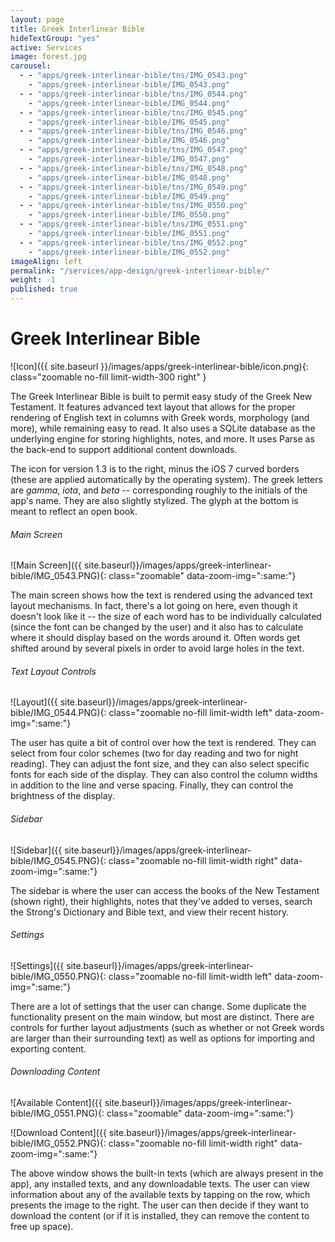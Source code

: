 ```yaml
---
layout: page
title: Greek Interlinear Bible
hideTextGroup: "yes"
active: Services
image: forest.jpg
carousel: 
  - - "apps/greek-interlinear-bible/tns/IMG_0543.png"
    - "apps/greek-interlinear-bible/IMG_0543.png"
  - - "apps/greek-interlinear-bible/tns/IMG_0544.png"
    - "apps/greek-interlinear-bible/IMG_0544.png"
  - - "apps/greek-interlinear-bible/tns/IMG_0545.png"
    - "apps/greek-interlinear-bible/IMG_0545.png"
  - - "apps/greek-interlinear-bible/tns/IMG_0546.png"
    - "apps/greek-interlinear-bible/IMG_0546.png"
  - - "apps/greek-interlinear-bible/tns/IMG_0547.png"
    - "apps/greek-interlinear-bible/IMG_0547.png"
  - - "apps/greek-interlinear-bible/tns/IMG_0548.png"
    - "apps/greek-interlinear-bible/IMG_0548.png"
  - - "apps/greek-interlinear-bible/tns/IMG_0549.png"
    - "apps/greek-interlinear-bible/IMG_0549.png"
  - - "apps/greek-interlinear-bible/tns/IMG_0550.png"
    - "apps/greek-interlinear-bible/IMG_0550.png"
  - - "apps/greek-interlinear-bible/tns/IMG_0551.png"
    - "apps/greek-interlinear-bible/IMG_0551.png"
  - - "apps/greek-interlinear-bible/tns/IMG_0552.png"
    - "apps/greek-interlinear-bible/IMG_0552.png"
imageAlign: left
permalink: "/services/app-design/greek-interlinear-bible/"
weight: -1
published: true
---
```



# Greek Interlinear Bible

![Icon]({{ site.baseurl }}/images/apps/greek-interlinear-bible/icon.png){: class="zoomable no-fill limit-width-300 right" }

The Greek Interlinear Bible is built to permit easy study of the Greek New Testament. It features advanced text layout
that allows for the proper rendering of English text in columns with Greek words, morphology (and more), while remaining
easy to read. It also uses a SQLite database as the underlying engine for storing highlights, notes, and more. It uses
Parse as the back-end to support additional content downloads.

The icon for version 1.3 is to the right, minus the iOS 7 curved borders (these are applied automatically by the
operating system). The greek letters are *gamma*, *iota*, and *beta* -- corresponding roughly to the initials of the
app's name. They are also slightly stylized. The glyph at the bottom is meant to reflect an open book.

###### Main Screen
![Main Screen]({{ site.baseurl}}/images/apps/greek-interlinear-bible/IMG_0543.PNG){: class="zoomable" data-zoom-img=":same:"}

The main screen shows how the text is rendered using the advanced text layout mechanisms. In fact, there's a lot going
on here, even though it doesn't look like it -- the size of each word has to be individually calculated (since the font
can be changed by the user) and it also has to calculate where it should display based on the words around it. Often words
get shifted around by several pixels in order to avoid large holes in the text.

###### Text Layout Controls
![Layout]({{ site.baseurl}}/images/apps/greek-interlinear-bible/IMG_0544.PNG){: class="zoomable no-fill limit-width left" data-zoom-img=":same:"}

The user has quite a bit of control over how the text is rendered. They can select from four color schemes (two for day
reading and two for night reading). They can adjust the font size, and they can also select specific fonts for each side
of the display. They can also control the column widths in addition to the line and verse spacing. Finally, they can
control the brightness of the display.

###### Sidebar
![Sidebar]({{ site.baseurl}}/images/apps/greek-interlinear-bible/IMG_0545.PNG){: class="zoomable no-fill limit-width right" data-zoom-img=":same:"}

The sidebar is where the user can access the books of the New Testament (shown right), their highlights, notes that
they've added to verses, search the Strong's Dictionary and Bible text, and view their recent history.

###### Settings
![Settings]({{ site.baseurl}}/images/apps/greek-interlinear-bible/IMG_0550.PNG){: class="zoomable no-fill limit-width left" data-zoom-img=":same:"}

There are a lot of settings that the user can change. Some duplicate the functionality present on the main window, but most
are distinct. There are controls for further layout adjustments (such as whether or not Greek words are larger than their
surrounding text) as well as options for importing and exporting content.

###### Downloading Content
![Available Content]({{ site.baseurl}}/images/apps/greek-interlinear-bible/IMG_0551.PNG){: class="zoomable" data-zoom-img=":same:"}

![Download Content]({{ site.baseurl}}/images/apps/greek-interlinear-bible/IMG_0552.PNG){: class="zoomable no-fill limit-width right" data-zoom-img=":same:"}

The above window shows the built-in texts (which are always present in the app), any installed texts, and any downloadable
texts. The user can view information about any of the available texts by tapping on the row, which presents the image to
the right. The user can then decide if they want to download the content (or if it is installed, they can remove the content to
free up space).
